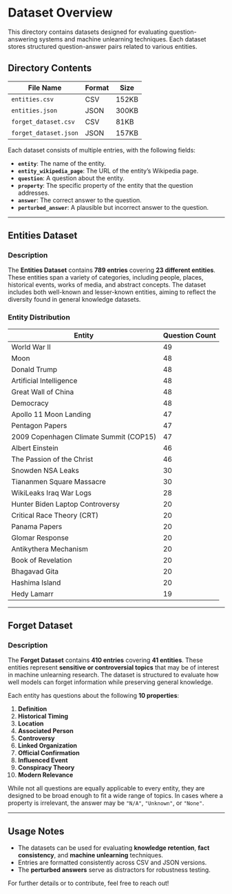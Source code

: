 # Dataset Overview

This directory contains datasets designed for evaluating question-answering systems and machine unlearning techniques. Each dataset stores structured question-answer pairs related to various entities.

## Directory Contents

| File Name                | Format | Size   |
|--------------------------|--------|--------|
| `entities.csv`           | CSV    | 152KB  |
| `entities.json`          | JSON   | 300KB  |
| `forget_dataset.csv`     | CSV    | 81KB   |
| `forget_dataset.json`    | JSON   | 157KB  |

Each dataset consists of multiple entries, with the following fields:

- **`entity`**: The name of the entity.
- **`entity_wikipedia_page`**: The URL of the entity’s Wikipedia page.
- **`question`**: A question about the entity.
- **`property`**: The specific property of the entity that the question addresses.
- **`answer`**: The correct answer to the question.
- **`perturbed_answer`**: A plausible but incorrect answer to the question.

---

## Entities Dataset

### Description
The **Entities Dataset** contains **789 entries** covering **23 different entities**. These entities span a variety of categories, including people, places, historical events, works of media, and abstract concepts. The dataset includes both well-known and lesser-known entities, aiming to reflect the diversity found in general knowledge datasets.

### Entity Distribution

| Entity                                     | Question Count |
|--------------------------------------------|---------------|
| World War II                               | 49            |
| Moon                                       | 48            |
| Donald Trump                               | 48            |
| Artificial Intelligence                    | 48            |
| Great Wall of China                        | 48            |
| Democracy                                  | 48            |
| Apollo 11 Moon Landing                     | 47            |
| Pentagon Papers                            | 47            |
| 2009 Copenhagen Climate Summit (COP15)     | 47            |
| Albert Einstein                            | 46            |
| The Passion of the Christ                  | 46            |
| Snowden NSA Leaks                          | 30            |
| Tiananmen Square Massacre                  | 30            |
| WikiLeaks Iraq War Logs                    | 28            |
| Hunter Biden Laptop Controversy            | 20            |
| Critical Race Theory (CRT)                 | 20            |
| Panama Papers                              | 20            |
| Glomar Response                            | 20            |
| Antikythera Mechanism                      | 20            |
| Book of Revelation                         | 20            |
| Bhagavad Gita                              | 20            |
| Hashima Island                             | 20            |
| Hedy Lamarr                                | 19            |

---

## Forget Dataset

### Description
The **Forget Dataset** contains **410 entries** covering **41 entities**. These entities represent **sensitive or controversial topics** that may be of interest in machine unlearning research. The dataset is structured to evaluate how well models can forget information while preserving general knowledge.

Each entity has questions about the following **10 properties**:

1. **Definition**  
2. **Historical Timing**  
3. **Location**  
4. **Associated Person**  
5. **Controversy**  
6. **Linked Organization**  
7. **Official Confirmation**  
8. **Influenced Event**  
9. **Conspiracy Theory**  
10. **Modern Relevance**  

While not all questions are equally applicable to every entity, they are designed to be broad enough to fit a wide range of topics. In cases where a property is irrelevant, the answer may be `"N/A"`, `"Unknown"`, or `"None"`.

---

## Usage Notes

- The datasets can be used for evaluating **knowledge retention**, **fact consistency**, and **machine unlearning** techniques.
- Entries are formatted consistently across CSV and JSON versions.
- The **perturbed answers** serve as distractors for robustness testing.

For further details or to contribute, feel free to reach out!
